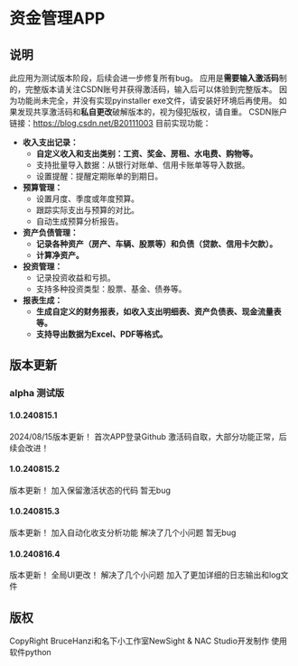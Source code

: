 # 资金管理APP

## 说明
此应用为测试版本阶段，后续会进一步修复所有bug。
应用是**需要输入激活码**制的，完整版本请关注CSDN账号并获得激活码，输入后可以体验到完整版本。
因为功能尚未完全，并没有实现pyinstaller exe文件，请安装好环境后再使用。
如果发现共享激活码和**私自更改**破解版本的，视为侵犯版权，请自重。
CSDN账户链接：https://blog.csdn.net/B20111003
目前实现功能：



* **收入支出记录：**
    * **自定义收入和支出类别：工资、奖金、房租、水电费、购物等。**
    * 支持批量导入数据：从银行对账单、信用卡账单等导入数据。
    * 设置提醒：提醒定期账单的到期日。
* **预算管理：**
    * 设置月度、季度或年度预算。
    * 跟踪实际支出与预算的对比。
    * 自动生成预算分析报告。
* **资产负债管理：**
    * **记录各种资产（房产、车辆、股票等）和负债（贷款、信用卡欠款）。**
    * **计算净资产。**
* **投资管理：**
    * 记录投资收益和亏损。
    * 支持多种投资类型：股票、基金、债券等。
* **报表生成：**
    * **生成自定义的财务报表，如收入支出明细表、资产负债表、现金流量表等。**
    * **支持导出数据为Excel、PDF等格式。**

## 版本更新
### alpha 测试版
#### 1.0.240815.1
2024/08/15版本更新！
首次APP登录Github
激活码自取，大部分功能正常，后续会改进！
#### 1.0.240815.2
版本更新！
加入保留激活状态的代码
暂无bug
#### 1.0.240815.3
版本更新！
加入自动化收支分析功能
解决了几个小问题
暂无bug
#### 1.0.240816.4
版本更新！
全局UI更改！
解决了几个小问题
加入了更加详细的日志输出和log文件

## 版权
CopyRight BruceHanzi和名下小工作室NewSight & NAC Studio开发制作
使用软件python
